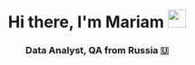 <h1 align="center">Hi there, I'm Mariam </a>  
<img src="https://github.com/blackcater/blackcater/raw/main/images/Hi.gif" height="32"/></h1> 
<h3 align="center">Data Analyst, QA from Russia 🇺</h3>



<!--
**wepushinp/wepushinp** is a ✨ _special_ ✨ repository because its `README.md` (this file) appears on your GitHub profile.

Here are some ideas to get you started:

- 🔭 I’m currently working on ...
- 🌱 I’m currently learning ...
- 👯 I’m looking to collaborate on ...
- 🤔 I’m looking for help with ...
- 💬 Ask me about ...
- 📫 How to reach me: ...
- 😄 Pronouns: ...
- ⚡ Fun fact: ...
-->
